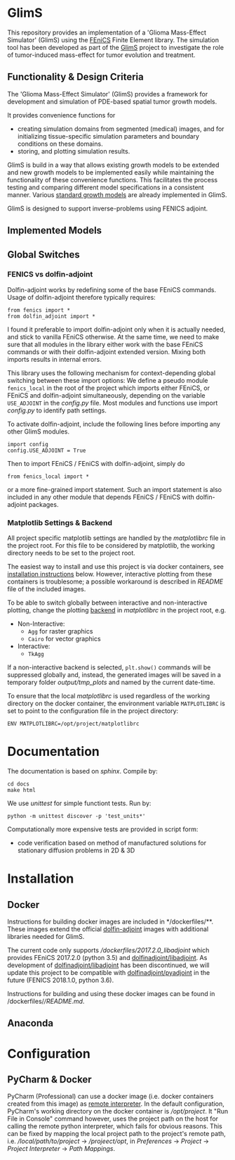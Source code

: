 # GlimS

This repository provides an implementation of a
'Glioma Mass-Effect Simulator' (GlimS) using the
[FEniCS](https://fenicsproject.org) Finite Element library.
The simulation tool has been developed as part of the [GlimS](http://glims.ch)
project to investigate the role of tumor-induced mass-effect for
tumor evolution and treatment.

## Functionality & Design Criteria

The 'Glioma Mass-Effect Simulator' (GlimS) provides a framework for
development and simulation of PDE-based spatial tumor growth models.

It provides convenience functions for
- creating simulation domains from
segmented (medical) images, and for initializing tissue-specific
simulation parameters and boundary conditions on these domains.
- storing, and plotting simulation results.

GlimS is build in a way that allows existing growth models to be extended
and new growth models to be implemented easily while maintaining
the functionality of these convenience functions.
This facilitates the process testing and comparing different model
specifications in a consistent manner.
Various [standard growth models](#implemented-models) are already implemented in
GlimS.

GlimS is designed to support inverse-problems using FENICS adjoint.


## Implemented Models



## Global Switches

### FENICS vs dolfin-adjoint

Dolfin-adjoint works by redefining some of the base FEniCS commands. 
Usage of dolfin-adjoint therefore typically requires:

```
from fenics import *
from dolfin_adjoint import *
``` 
I found it preferable to import dolfin-adjoint only when it is actually needed, and stick to vanilla FEniCS otherwise. 
At the same time, we need to make sure that all modules in the library either work with the base FEniCS commands or 
with their dolfin-adjoint extended version. Mixing both imports results in internal errors.

This library uses the following mechanism for context-depending global switching between these import options:
We define a pseudo module `fenics_local` in the root of the project which imports either FEniCS, 
or FEniCS and dolfin-adjoint simultaneously, depending on the variable `USE_ADJOINT` in the *config.py* file.
Most modules and functions use import *config.py* to identify path settings. 

To activate dolfin-adjoint, include the following lines before importing any other GlimS modules.
```
import config
config.USE_ADJOINT = True
``` 
Then to import FEniCS / FEniCS with dolfin-adjoint, simply do
```
from fenics_local import *
```
or a more fine-grained import statement.
Such an import statement is also included in any other module that depends FEniCS / FEniCS with dolfin-adjoint
packages.


### Matplotlib Settings & Backend

All project specific matplotlib settings are handled by the *matplotlibrc* file in the project root.
For this file to be considered by matplotlib, the working directory needs to be set to the project root.

The easiest way to install and use this project is via docker containers, see [installation instructions](#docker) below.
However, interactive plotting from these containers is troublesome; a possible workaround is described in 
*README* file of the included images. 

To be able to switch globally between interactive and non-interactive plotting, change the plotting 
[backend](https://matplotlib.org/tutorials/introductory/usage.html#what-is-a-backend) in *matplotlibrc* in the
project root, e.g.
* Non-Interactive: 
  * `Agg` for raster graphics
  * `Cairo` for vector graphics
* Interactive:
  * `TkAgg`

If a non-interactive backend is selected, `plt.show()` commands will be suppressed globally and, instead,
the generated images will be saved in a temporary folder *output/tmp_plots* and named by the current date-time.
 
To ensure that the local *matplotlibrc* is used regardless of the working directory on the docker container, the environment
variable `MATPLOTLIBRC` is set to point to the configuration file in the project directory:
```
ENV MATPLOTLIBRC=/opt/project/matplotlibrc
```  

 

# Documentation

The documentation is based on *sphinx*. Compile by:

    cd docs
    make html


We use *unittest* for simple functiont tests. Run by:

    python -m unittest discover -p 'test_units*'


Computationally more expensive tests are provided in script form:
- code verification based on method of manufactured solutions
  for stationary diffusion problems in 2D & 3D

# Installation


## Docker

Instructions for building docker images are included in */dockerfiles/**.
These images extend the official [dolfin-adjoint](https://dolfin-adjoint-doc.readthedocs.io/en/latest/download/index.html)
images with additional libraries needed for GlimS.

The current code only supports */dockerfiles/2017.2.0_libadjoint* which provides FEniCS 2017.2.0 (python 3.5) and
[dolfinadjoint/libadjoint](https://dolfin-adjoint-doc.readthedocs.io/en/latest/download/index.html).
As development of [dolfinadjoint/libadjoint](https://dolfin-adjoint-doc.readthedocs.io/en/latest/download/index.html) 
has been discontinued, we will update this project to be compatible with 
[dolfinadjoint/pyadjoint](http://www.dolfin-adjoint.org/en/latest/download/) in the future (FENICS 2018.1.0, python 3.6).

Instructions for building and using these docker images can be found in /dockerfiles/*/README.md*.

## Anaconda


# Configuration

## PyCharm & Docker

PyCharm (Professional) can use a docker image (i.e. docker containers created from this image) as 
[remote interpreter](https://www.jetbrains.com/help/pycharm/using-docker-as-a-remote-interpreter.html).
In the default configuration, PyCharm's working directory on the docker container is */opt/project*.
It "Run File in Console" command however, uses the project path on the host for calling the remote python interpreter, 
which fails for obvious reasons.
This can be fixed by mapping the local project path to the project's remote path, i.e.
*/local/path/to/project* -> */projeect/opt*, in *Preferences* -> *Project* -> *Project Interpreter* -> *Path Mappings*.


